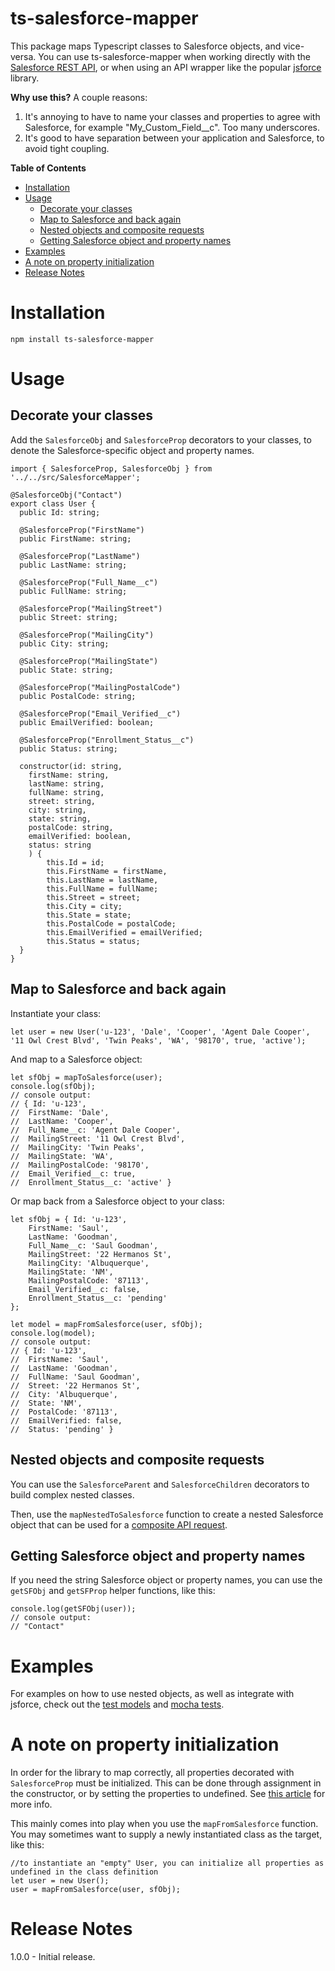 # ts-salesforce-mapper
This package maps Typescript classes to Salesforce objects, and vice-versa. You can use ts-salesforce-mapper when working directly with the [Salesforce REST API](https://developer.salesforce.com/docs/atlas.en-us.api_rest.meta/api_rest/using_resources_working_with_records.htm), or when using an API wrapper like the popular [jsforce](https://jsforce.github.io/start/) library.

**Why use this?** A couple reasons:
1) It's annoying to have to name your classes and properties to agree with Salesforce, for example "My_Custom_Field__c". Too many underscores.
2) It's good to have separation between your application and Salesforce, to avoid tight coupling.

**Table of Contents**
- [Installation](#installation)
- [Usage](#usage)
  - [Decorate your classes](#decorate-your-classes)
  - [Map to Salesforce and back again](#map-to-salesforce-and-back-again)
  - [Nested objects and composite requests](#nested-objects-and-composite-requests)
  - [Getting Salesforce object and property names](#getting-salesforce-object-and-property-names)
- [Examples](#examples)
- [A note on property initialization](#a-note-on-property-initialization)
- [Release Notes](#release-notes)

# Installation

`npm install ts-salesforce-mapper`

# Usage

## Decorate your classes

Add the `SalesforceObj` and `SalesforceProp` decorators to your classes, to denote the Salesforce-specific object and property names.

```
import { SalesforceProp, SalesforceObj } from '../../src/SalesforceMapper';

@SalesforceObj("Contact")
export class User {
  public Id: string;

  @SalesforceProp("FirstName")
  public FirstName: string;

  @SalesforceProp("LastName")
  public LastName: string;

  @SalesforceProp("Full_Name__c")
  public FullName: string;

  @SalesforceProp("MailingStreet")
  public Street: string;
  
  @SalesforceProp("MailingCity")
  public City: string;
  
  @SalesforceProp("MailingState")
  public State: string;
  
  @SalesforceProp("MailingPostalCode")
  public PostalCode: string;

  @SalesforceProp("Email_Verified__c")
  public EmailVerified: boolean;

  @SalesforceProp("Enrollment_Status__c")
  public Status: string; 

  constructor(id: string,
    firstName: string,
    lastName: string, 
    fullName: string, 
    street: string, 
    city: string, 
    state: string, 
    postalCode: string,
    emailVerified: boolean,
    status: string
    ) {
        this.Id = id;
        this.FirstName = firstName,
        this.LastName = lastName,
        this.FullName = fullName;
        this.Street = street;
        this.City = city;
        this.State = state;
        this.PostalCode = postalCode;
        this.EmailVerified = emailVerified;
        this.Status = status;
  }
}
```

## Map to Salesforce and back again
Instantiate your class:

```
let user = new User('u-123', 'Dale', 'Cooper', 'Agent Dale Cooper', '11 Owl Crest Blvd', 'Twin Peaks', 'WA', '98170', true, 'active');
```
And map to a Salesforce object:
``` 
let sfObj = mapToSalesforce(user);
console.log(sfObj);
// console output:
// { Id: 'u-123',
//  FirstName: 'Dale',
//  LastName: 'Cooper',
//  Full_Name__c: 'Agent Dale Cooper',
//  MailingStreet: '11 Owl Crest Blvd',
//  MailingCity: 'Twin Peaks',
//  MailingState: 'WA',
//  MailingPostalCode: '98170',
//  Email_Verified__c: true,
//  Enrollment_Status__c: 'active' }
```
Or map back from a Salesforce object to your class:
```
let sfObj = { Id: 'u-123',
    FirstName: 'Saul',
    LastName: 'Goodman',
    Full_Name__c: 'Saul Goodman',
    MailingStreet: '22 Hermanos St',
    MailingCity: 'Albuquerque',
    MailingState: 'NM',
    MailingPostalCode: '87113',
    Email_Verified__c: false,
    Enrollment_Status__c: 'pending' 
};

let model = mapFromSalesforce(user, sfObj);
console.log(model);
// console output:
// { Id: 'u-123',
//  FirstName: 'Saul',
//  LastName: 'Goodman',
//  FullName: 'Saul Goodman',
//  Street: '22 Hermanos St',
//  City: 'Albuquerque',
//  State: 'NM',
//  PostalCode: '87113',
//  EmailVerified: false,
//  Status: 'pending' }
```

## Nested objects and composite requests

You can use the `SalesforceParent` and `SalesforceChildren` decorators to build complex nested classes.

Then, use the `mapNestedToSalesforce` function to create a nested Salesforce object that can be used for a [composite API request](https://developer.salesforce.com/docs/atlas.en-us.api_rest.meta/api_rest/dome_composite_sobject_tree_create.htm).

## Getting Salesforce object and property names

If you need the string Salesforce object or property names, you can use the `getSFObj` and `getSFProp` helper functions, like this:

```
console.log(getSFObj(user));
// console output:
// "Contact"
```

# Examples

For examples on how to use nested objects, as well as integrate with jsforce, check out the [test models](https://github.com/dylanwooters/ts-salesforce-mapper/tree/master/test/models) and [mocha tests](https://github.com/dylanwooters/ts-salesforce-mapper/blob/master/test/salesforcemapper.spec.ts).

# A note on property initialization

In order for the library to map correctly, all properties decorated with `SalesforceProp` must be initialized. This can be done through assignment in the constructor, or by setting the properties to undefined. See [this article](https://mariusschulz.com/blog/strict-property-initialization-in-typescript) for more info.

This mainly comes into play when you use the `mapFromSalesforce` function. You may sometimes want to supply a newly instantiated class as the target, like this:

```
//to instantiate an "empty" User, you can initialize all properties as undefined in the class definition
let user = new User();
user = mapFromSalesforce(user, sfObj);
```

# Release Notes

1.0.0 - Initial release.
